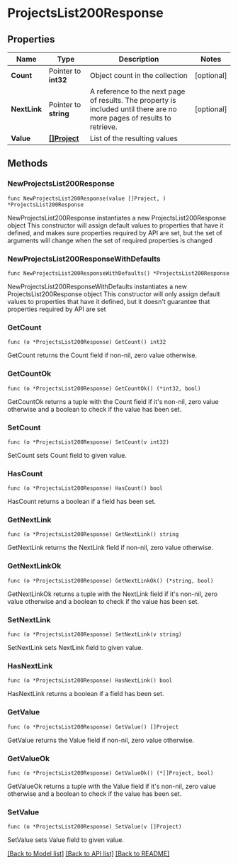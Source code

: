 # ProjectsList200Response

## Properties

Name | Type | Description | Notes
------------ | ------------- | ------------- | -------------
**Count** | Pointer to **int32** | Object count in the collection | [optional] 
**NextLink** | Pointer to **string** | A reference to the next page of results. The property is included until there are no more pages of results to retrieve. | [optional] 
**Value** | [**[]Project**](Project.md) | List of the resulting values | 

## Methods

### NewProjectsList200Response

`func NewProjectsList200Response(value []Project, ) *ProjectsList200Response`

NewProjectsList200Response instantiates a new ProjectsList200Response object
This constructor will assign default values to properties that have it defined,
and makes sure properties required by API are set, but the set of arguments
will change when the set of required properties is changed

### NewProjectsList200ResponseWithDefaults

`func NewProjectsList200ResponseWithDefaults() *ProjectsList200Response`

NewProjectsList200ResponseWithDefaults instantiates a new ProjectsList200Response object
This constructor will only assign default values to properties that have it defined,
but it doesn't guarantee that properties required by API are set

### GetCount

`func (o *ProjectsList200Response) GetCount() int32`

GetCount returns the Count field if non-nil, zero value otherwise.

### GetCountOk

`func (o *ProjectsList200Response) GetCountOk() (*int32, bool)`

GetCountOk returns a tuple with the Count field if it's non-nil, zero value otherwise
and a boolean to check if the value has been set.

### SetCount

`func (o *ProjectsList200Response) SetCount(v int32)`

SetCount sets Count field to given value.

### HasCount

`func (o *ProjectsList200Response) HasCount() bool`

HasCount returns a boolean if a field has been set.

### GetNextLink

`func (o *ProjectsList200Response) GetNextLink() string`

GetNextLink returns the NextLink field if non-nil, zero value otherwise.

### GetNextLinkOk

`func (o *ProjectsList200Response) GetNextLinkOk() (*string, bool)`

GetNextLinkOk returns a tuple with the NextLink field if it's non-nil, zero value otherwise
and a boolean to check if the value has been set.

### SetNextLink

`func (o *ProjectsList200Response) SetNextLink(v string)`

SetNextLink sets NextLink field to given value.

### HasNextLink

`func (o *ProjectsList200Response) HasNextLink() bool`

HasNextLink returns a boolean if a field has been set.

### GetValue

`func (o *ProjectsList200Response) GetValue() []Project`

GetValue returns the Value field if non-nil, zero value otherwise.

### GetValueOk

`func (o *ProjectsList200Response) GetValueOk() (*[]Project, bool)`

GetValueOk returns a tuple with the Value field if it's non-nil, zero value otherwise
and a boolean to check if the value has been set.

### SetValue

`func (o *ProjectsList200Response) SetValue(v []Project)`

SetValue sets Value field to given value.



[[Back to Model list]](../README.md#documentation-for-models) [[Back to API list]](../README.md#documentation-for-api-endpoints) [[Back to README]](../README.md)


